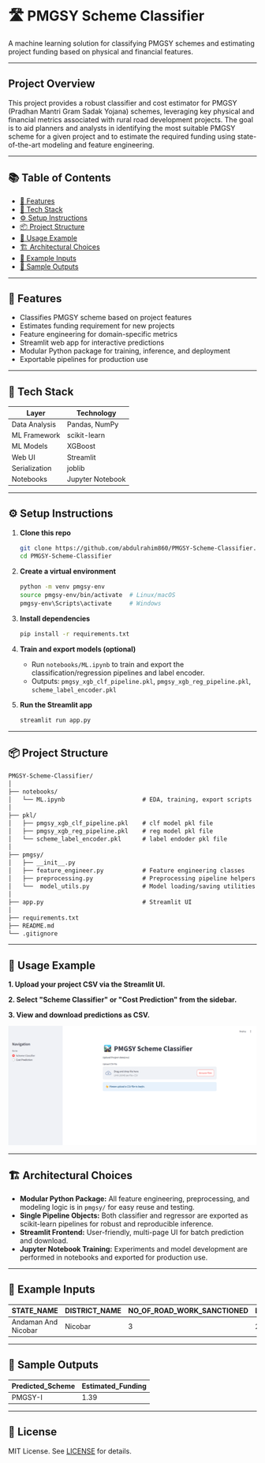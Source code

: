 # 🛣️ PMGSY Scheme Classifier

A machine learning solution for classifying PMGSY schemes and estimating project funding based on physical and financial features.

---

## Project Overview

This project provides a robust classifier and cost estimator for PMGSY (Pradhan Mantri Gram Sadak Yojana) schemes, leveraging key physical and financial metrics associated with rural road development projects. The goal is to aid planners and analysts in identifying the most suitable PMGSY scheme for a given project and to estimate the required funding using state-of-the-art modeling and feature engineering.

---

## 📚 Table of Contents

- [🚀 Features](#-features)
- [🧠 Tech Stack](#-tech-stack)
- [⚙️ Setup Instructions](#️-setup-instructions)
- [📦 Project Structure](#-project-structure)
- [💬 Usage Example](#usage-example)
- [🏗️ Architectural Choices](#️-architectural-choices)
- [📄 Example Inputs](#-example-inputs)
- [🔑 Sample Outputs](#-sample-outputs)

---

## 🚀 Features

- Classifies PMGSY scheme based on project features
- Estimates funding requirement for new projects
- Feature engineering for domain-specific metrics
- Streamlit web app for interactive predictions
- Modular Python package for training, inference, and deployment
- Exportable pipelines for production use

---

## 🧠 Tech Stack

| Layer          | Technology         |
|----------------|--------------------|
| Data Analysis  | Pandas, NumPy      |
| ML Framework   | scikit-learn       |
| ML Models      | XGBoost            |
| Web UI         | Streamlit          |
| Serialization  | joblib             |
| Notebooks      | Jupyter Notebook   |

---

## ⚙️ Setup Instructions

1. **Clone this repo**
   ```bash
   git clone https://github.com/abdulrahim860/PMGSY-Scheme-Classifier.git
   cd PMGSY-Scheme-Classifier
   ```

2. **Create a virtual environment**
   ```bash
   python -m venv pmgsy-env
   source pmgsy-env/bin/activate  # Linux/macOS
   pmgsy-env\Scripts\activate     # Windows
   ```

3. **Install dependencies**
   ```bash
   pip install -r requirements.txt
   ```

4. **Train and export models (optional)**
   - Run `notebooks/ML.ipynb` to train and export the classification/regression pipelines and label encoder.
   - Outputs: `pmgsy_xgb_clf_pipeline.pkl`, `pmgsy_xgb_reg_pipeline.pkl`, `scheme_label_encoder.pkl`

5. **Run the Streamlit app**
   ```bash
   streamlit run app.py
   ```

---

## 📦 Project Structure
```
PMGSY-Scheme-Classifier/
│
├── notebooks/
│   └── ML.ipynb                      # EDA, training, export scripts
│
├── pkl/
│   ├── pmgsy_xgb_clf_pipeline.pkl    # clf model pkl file
│   ├── pmgsy_xgb_reg_pipeline.pkl    # reg model pkl file
│   └── scheme_label_encoder.pkl      # label endoder pkl file
│ 
├── pmgsy/
│   ├── __init__.py
│   ├── feature_engineer.py           # Feature engineering classes
│   ├── preprocessing.py              # Preprocessing pipeline helpers
│   └──  model_utils.py               # Model loading/saving utilities
│   
├── app.py                            # Streamlit UI
│
├── requirements.txt
├── README.md
└── .gitignore
```
---

## 💬 Usage Example

**1. Upload your project CSV via the Streamlit UI.**

**2. Select "Scheme Classifier" or "Cost Prediction" from the sidebar.**

**3. View and download predictions as CSV.**

![PMGSY App Demo](assets/demo.gif) 

---

## 🏗️ Architectural Choices

- **Modular Python Package:** All feature engineering, preprocessing, and modeling logic is in `pmgsy/` for easy reuse and testing.
- **Single Pipeline Objects:** Both classifier and regressor are exported as scikit-learn pipelines for robust and reproducible inference.
- **Streamlit Frontend:** User-friendly, multi-page UI for batch prediction and download.
- **Jupyter Notebook Training:** Experiments and model development are performed in notebooks and exported for production use.

---

## 📄 Example Inputs

| STATE_NAME           | DISTRICT_NAME           | NO_OF_ROAD_WORK_SANCTIONED | LENGTH_OF_ROAD_WORK_SANCTIONED | ... | EXPENDITURE_OCCURED | ... |
|----------------------|------------------------|----------------------------|-------------------------------|-----|---------------------|-----|
| Andaman And Nicobar  | Nicobar                | 3                          | 2.969                         | ... | 1.1082              | ... |

---

## 🔑 Sample Outputs

| Predicted_Scheme | Estimated_Funding |
|------------------|------------------|
| PMGSY-I          | 1.39             |

---

## 📖 License

MIT License. See [LICENSE](LICENSE) for details.